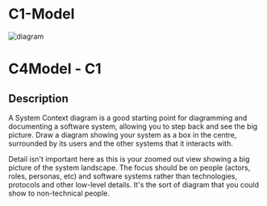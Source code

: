 # C1-Model

![diagram](https://www.plantuml.com/plantuml/svg/0/TPFFRjf04CRlIBp3X1EL0bQbddeA0jH4fGL1egedDDX3sNQzO_QFs-HjgXvuWAXFu1VhBDWnITI3nJ9UpVo-xnjVEO_MXrp3Zcrmb0wu88kUxI1zs-rSA9Fga17il2_S-oIn-7FuJVbTsCXbcxBnPFmmvJp1p2eqfGv5ICRl1WkDnjzzcYKQFJalfVKutlxbXuMCwtQwdTdew_pkTltbvlPwFPj-c7wUzD_4-eAiOzEF0owXjrfEamcLAqhdXOid-Ub9VK7ECS8-K7oKHL16n6Yqm04ieLOFSaR8qGIXh0xL7uQCuVea58JGRzdcG3c474IdysJXOzYGDIJGmvxWhEwbclThT-QrEJA_QTEK8bDpXXzFJOw0MtnewFwFOQA2hKLnomOVH93S2YvKlwtYCvGMK2QsV-BySQtXRBn40s9agQe3koPai9oXaVOKNmR0VACaH-eT_L-Ihir_hVhcf0AQBOdKu-K4CkKADcgZekiPGa6wbKX0fbGONKQx3wfa6DwZx5o4GmUe1JewyxVsAoD7tn4SRoo1OBS2XBdHOEh4JIgjMyLHGwlWcLcZedfq3TNWAQnJCXbV0dAxEFk0MbXiIoUv6Mxsf1bpFk2rNICM9snASkSeRCUX9F41dtNbyy1a1sGRCBAy_2HhGyInF4X-rG5FWLsHoOxVr3y0)

# C4Model - C1

## Description
A System Context diagram is a good starting point for diagramming and documenting a software system, allowing you to step back and see the big picture. Draw a diagram showing your system as a box in the centre, surrounded by its users and the other systems that it interacts with.

Detail isn't important here as this is your zoomed out view showing a big picture of the system landscape. The focus should be on people (actors, roles, personas, etc) and software systems rather than technologies, protocols and other low-level details. It's the sort of diagram that you could show to non-technical people.
